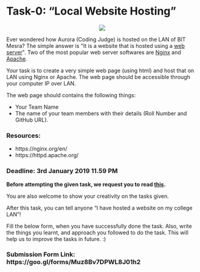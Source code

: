 <h1>Task-0: “Local Website Hosting”</h1>

<p align="center">
<img src="https://github.com/aayushsinha44/DevHack-0.2/blob/master/task-0/meme.PNG" />
</p>

Ever wondered how Aurora (Coding Judge) is hosted on the LAN of BIT Mesra? The simple answer is "It is a website that is hosted using a [web server](https://whatis.techtarget.com/definition/Web-server)". Two of the most popular web server softwares are [Nginx](https://www.nginx.com/resources/wiki/) and [Apache](https://httpd.apache.org/). 

Your task is to create a very simple web page (using html) and host that on LAN using Nginx or Apache. The web page should be accessible through your computer IP over LAN.

 The web page should contains the following things:
<ul>
<li> Your Team Name
<li> The name of your team members with their details (Roll Number and GitHub URL).
</ul>
<h3><b>Resources:</b></h3>
<ul>
  <li>https://nginx.org/en/</li>
  <li>https://httpd.apache.org/</li> 
</ul>

<h3><b>Deadline: 3rd January 2019 11.59 PM</b></h3>

<b>Before attempting the given task, we request you to read [this](https://github.com/aayushsinha44/DevHack-0.2#some-points-to-consider).</b>

You are also welcome to show your creativity on the tasks given.

After this task, you can tell anyone “I have hosted a website on my college LAN”!


Fill the below form, when you have successfully done the task. Also, write the things you learnt, and approach you followed to do the task. This will help us to improve the tasks in future. :)

<h3><b>Submission Form Link: https://goo.gl/forms/Muz8Bv7DPWL8J01h2</b></h3>
